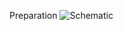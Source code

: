 Preparation
![Schematic](https://github.com/xpecon00/digital_electronics_2/blob/main/lab2_gpio_library/test/images/sch%C3%A9ma.jpg)
